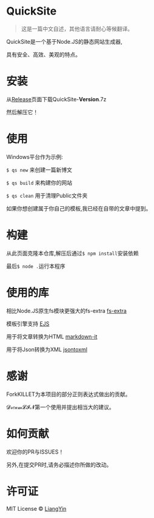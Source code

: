 # QuickSite
> 这是一篇中文自述，其他语言请耐心等候翻译。

QuickSite是一个基于Node.JS的静态网站生成器,

具有安全、高效、美观的特点。

# 安装
从[Release](https://github.com/LiangYin233/QuickSite/releases)页面下载QuickSite-**Version**.7z

然后解压它！

# 使用
Windows平台作为示例:

`$ qs new` 来创建一篇新博文

`$ qs build` 来构建你的网站

`$ qs clean` 用于清理Public文件夹

如果你想创建属于你自己的模板,我已经在自带的文章中提到。

# 构建
从此页面克隆本仓库,解压后通过`$ npm install`安装依赖

最后`$ node .`运行本程序

# 使用的库
相比Node.JS原生fs模块更强大的fs-extra
[fs-extra](https://github.com/jprichardson/node-fs-extra)

模板引擎支持
[EJS](https://github.com/mde/ejs)

用于将文章转换为HTML
[markdown-it](https://github.com/markdown-it/markdown-it)

用于将Json转换为XML 
[jsontoxml](https://github.com/ken-franken/node-jsontoxml)

# 感谢

ForkKILLET为本项目的部分正则表达式做出的贡献。

𝓓𝓇𝑒𝒶𝓂𝓛𝓘𝓝第一个使用并提出相当大的建议。

# 如何贡献
欢迎你的PR与ISSUES！

另外,在提交PR时,请务必描述你所做的改动。

# 许可证
MIT License © [LiangYin](https://github.com/LiangYin233)